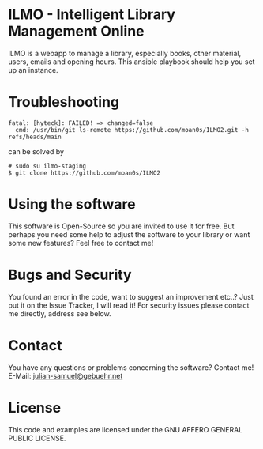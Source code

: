 # ILMO - Intelligent Library Management Online

ILMO is a webapp to manage a library, especially books, other material, users, emails and opening hours.
This ansible playbook should help you set up an instance.

# Troubleshooting

```
fatal: [hyteck]: FAILED! => changed=false 
  cmd: /usr/bin/git ls-remote https://github.com/moan0s/ILMO2.git -h refs/heads/main
```
can be solved by 
```
# sudo su ilmo-staging
$ git clone https://github.com/moan0s/ILMO2
```

# Using the software

This software is Open-Source so you are invited to use it for free. But perhaps you need some help to adjust the software to your library or want some new features? Feel free to contact me!

# Bugs and Security

You found an error in the code, want to suggest an improvement etc..? Just put it on the Issue Tracker, I will read it! For security issues please contact me directly, address see below.

# Contact

You have any questions or problems concerning the software? Contact me! E-Mail: julian-samuel@gebuehr.net

# License

This code and examples are licensed under the GNU AFFERO GENERAL PUBLIC LICENSE.
